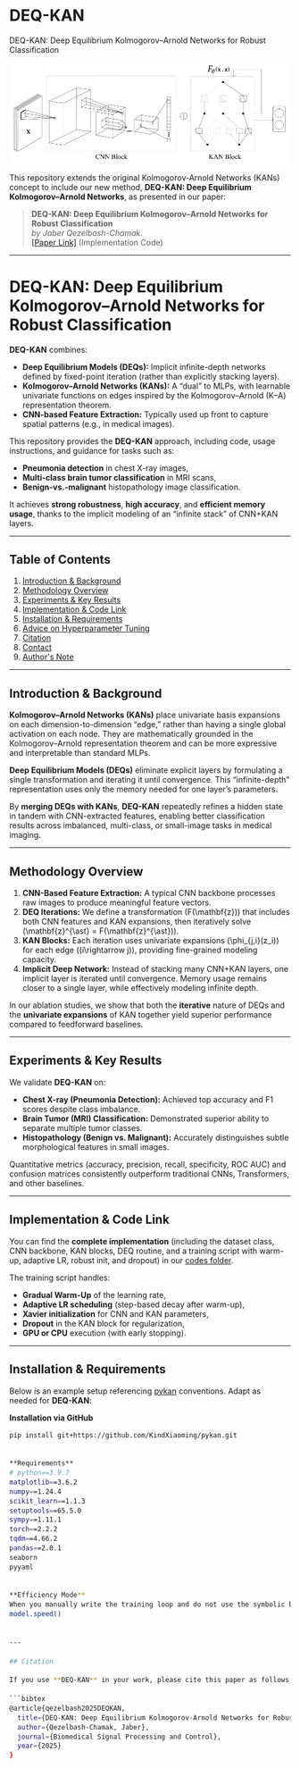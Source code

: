 # DEQ-KAN
DEQ-KAN: Deep Equilibrium Kolmogorov–Arnold Networks for Robust Classification



<img width="600" alt="kan_plot" src="https://github.com/JaberQezelbash/DEQ-KAN/blob/main/assets/DEQ-KAN.svg">


This repository extends the original Kolmogorov-Arnold Networks (KANs) concept to include our new method, **DEQ-KAN: Deep Equilibrium Kolmogorov–Arnold Networks**, as presented in our paper:

> **DEQ-KAN: Deep Equilibrium Kolmogorov–Arnold Networks for Robust Classification**  
> *by Jaber Qezelbash-Chamak*.  
> [[Paper Link]](https://github.com/JaberQezelbash/DEQ-KAN) (Implementation Code)

---


# DEQ-KAN: Deep Equilibrium Kolmogorov–Arnold Networks for Robust Classification

**DEQ-KAN** combines:
- **Deep Equilibrium Models (DEQs):** Implicit infinite-depth networks defined by fixed-point iteration (rather than explicitly stacking layers).
- **Kolmogorov–Arnold Networks (KANs):** A “dual” to MLPs, with learnable univariate functions on edges inspired by the Kolmogorov–Arnold (K–A) representation theorem.
- **CNN-based Feature Extraction:** Typically used up front to capture spatial patterns (e.g., in medical images).

This repository provides the **DEQ-KAN** approach, including code, usage instructions, and guidance for tasks such as:
- **Pneumonia detection** in chest X-ray images,
- **Multi-class brain tumor classification** in MRI scans,
- **Benign-vs.-malignant** histopathology image classification.

It achieves **strong robustness**, **high accuracy**, and **efficient memory usage**, thanks to the implicit modeling of an “infinite stack” of CNN+KAN layers.

---

## Table of Contents

1. [Introduction & Background](#introduction--background)  
2. [Methodology Overview](#methodology-overview)  
3. [Experiments & Key Results](#experiments--key-results)  
4. [Implementation & Code Link](#implementation--code-link)  
5. [Installation & Requirements](#installation--requirements)  
6. [Advice on Hyperparameter Tuning](#advice-on-hyperparameter-tuning)  
7. [Citation](#citation)  
8. [Contact](#contact)  
9. [Author's Note](#authors-note)

---

## Introduction & Background
**Kolmogorov–Arnold Networks (KANs)** place univariate basis expansions on each dimension-to-dimension “edge,” rather than having a single global activation on each node. They are mathematically grounded in the Kolmogorov–Arnold representation theorem and can be more expressive and interpretable than standard MLPs.

**Deep Equilibrium Models (DEQs)** eliminate explicit layers by formulating a single transformation and iterating it until convergence. This “infinite-depth” representation uses only the memory needed for one layer’s parameters.

By **merging DEQs with KANs**, **DEQ-KAN** repeatedly refines a hidden state in tandem with CNN-extracted features, enabling better classification results across imbalanced, multi-class, or small-image tasks in medical imaging.

---

## Methodology Overview
1. **CNN-Based Feature Extraction:** A typical CNN backbone processes raw images to produce meaningful feature vectors.  
2. **DEQ Iterations:** We define a transformation \(F(\mathbf{z})\) that includes both CNN features and KAN expansions, then iteratively solve \(\mathbf{z}^{\ast} = F(\mathbf{z}^{\ast})\).  
3. **KAN Blocks:** Each iteration uses univariate expansions \(\phi_{j,i}(z_i)\) for each edge \((i\rightarrow j)\), providing fine-grained modeling capacity.  
4. **Implicit Deep Network:** Instead of stacking many CNN+KAN layers, one implicit layer is iterated until convergence. Memory usage remains closer to a single layer, while effectively modeling infinite depth.

In our ablation studies, we show that both the **iterative** nature of DEQs and the **univariate expansions** of KAN together yield superior performance compared to feedforward baselines.

---

## Experiments & Key Results
We validate **DEQ-KAN** on:
- **Chest X-ray (Pneumonia Detection):** Achieved top accuracy and F1 scores despite class imbalance.
- **Brain Tumor (MRI) Classification:** Demonstrated superior ability to separate multiple tumor classes.
- **Histopathology (Benign vs. Malignant):** Accurately distinguishes subtle morphological features in small images.

Quantitative metrics (accuracy, precision, recall, specificity, ROC AUC) and confusion matrices consistently outperform traditional CNNs, Transformers, and other baselines.

---

## Implementation & Code Link
You can find the **complete implementation** (including the dataset class, CNN backbone, KAN blocks, DEQ routine, and a training script with warm-up, adaptive LR, robust init, and dropout) in our [codes folder](https://github.com/JaberQezelbash/DEQ-KAN/blob/main/codes).  

The training script handles:
- **Gradual Warm-Up** of the learning rate,  
- **Adaptive LR scheduling** (step-based decay after warm-up),  
- **Xavier initialization** for CNN and KAN parameters,  
- **Dropout** in the KAN block for regularization,  
- **GPU or CPU** execution (with early stopping).

---

## Installation & Requirements
Below is an example setup referencing [pykan](https://github.com/KindXiaoming/pykan) conventions. Adapt as needed for **DEQ-KAN**:

**Installation via GitHub**
```bash
pip install git+https://github.com/KindXiaoming/pykan.git


**Requirements**
# python==3.9.7
matplotlib==3.6.2
numpy==1.24.4
scikit_learn==1.1.3
setuptools==65.5.0
sympy==1.11.1
torch==2.2.2
tqdm==4.66.2
pandas==2.0.1
seaborn
pyyaml


**Efficiency Mode**
When you manually write the training loop and do not use the symbolic branch, call:
model.speed()


---

## Citation

If you use **DEQ-KAN** in your work, please cite this paper as follows:

```bibtex
@article{qezelbash2025DEQKAN,
  title={DEQ-KAN: Deep Equilibrium Kolmogorov-Arnold Networks for Robust Classification},
  author={Qezelbash-Chamak, Jaber},
  journal={Biomedical Signal Processing and Control},
  year={2025}
}


